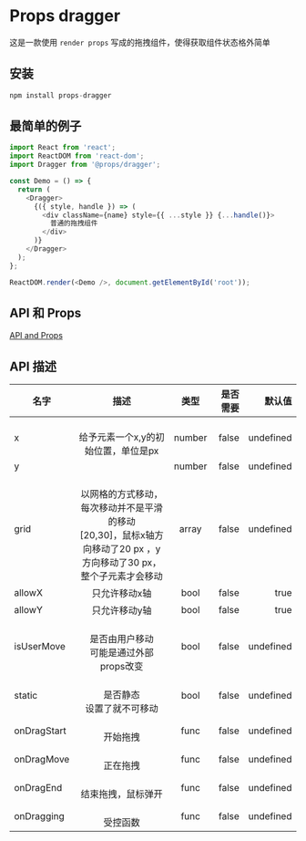 # Props dragger

这是一款使用 `render props` 写成的拖拽组件，使得获取组件状态格外简单

## 安装

```js
npm install props-dragger
```

## 最简单的例子

```js
import React from 'react';
import ReactDOM from 'react-dom';
import Dragger from '@props/dragger';

const Demo = () => {
  return (
    <Dragger>
      {({ style, handle }) => (
        <div className={name} style={{ ...style }} {...handle()}>
          普通的拖拽组件
        </div>
      )}
    </Dragger>
  );
};

ReactDOM.render(<Demo />, document.getElementById('root'));
```

## API 和 Props

[API and Props](https://github.com/Foveluy/Luy-dragger#api-%E6%8F%8F%E8%BF%B0)


## API 描述
|名字| 描述|类型|是否需要|默认值|
| ------------- |:-------------:|:-----:| -----:|-----:|
|x|<br/>    给予元素一个x,y的初始位置，单位是px<br/>   |number|false|undefined|
|y||number|false|undefined|
|grid|<br/>    以网格的方式移动，每次移动并不是平滑的移动<br/>    [20,30]，鼠标x轴方向移动了20 px ，y方向移动了30 px，整个子元素才会移动<br/>   |array|false|undefined|
|allowX|只允许移动x轴 |bool|false|true|
|allowY|只允许移动y轴 |bool|false|true|
|isUserMove|<br/>    是否由用户移动<br/>    可能是通过外部props改变<br/>   |bool|false|undefined|
|static|<br/>    是否静态<br/>    设置了就不可移动<br/>   |bool|false|undefined|
|onDragStart|<br/>    开始拖拽<br/>   |func|false|undefined|
|onDragMove|<br/>    正在拖拽<br/>   |func|false|undefined|
|onDragEnd|<br/>    结束拖拽，鼠标弹开<br/>   |func|false|undefined|
|onDragging|<br/>    受控函数<br/>   |func|false|undefined|
    